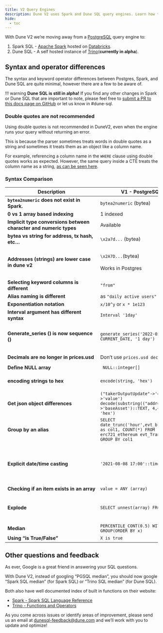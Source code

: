 ```yaml
---
title: V2 Query Engines
description: Dune V2 uses Spark and Dune SQL query engines. Learn how they work here!
hide:
  - toc
---
```


With Dune V2 we’re moving away from a [PostgreSQL](https://www.postgresql.org/) query engine to:

1. Spark SQL - [Apache Spark](https://www.databricks.com/glossary/what-is-apache-spark) hosted on [Databricks](https://docs.databricks.com/getting-started/introduction/index.html).
2. Dune SQL - A self hosted instance of [Trino](https://trino.io/)(**currently in alpha**). 

## Syntax and operator differences

The syntax and keyword operator differences between Postgres, Spark, and Dune SQL are quite minimal, however there are a few to be aware of.

!!! warning
    **Dune SQL is still in alpha!** If you find any other changes in Spark or Dune SQL that are important to note, please feel free to [submit a PR to this docs page on GitHub](https://github.com/duneanalytics/docs/edit/master/docs/reference/dune-v2/query-engine.md) or let us know in #dune-sql.

### Double quotes are not recommended

Using double quotes is not recommended in DuneV2, even when the engine runs your query without returning an error.

This is because the parser sometimes treats words in double quotes as a string and sometimes it treats them as an object like a column name.

For example, referencing a column name in the `WHERE` clause using double quotes works as expected. However, the same query inside a CTE treats the column name as a string, [as can be seen here](https://dune.com/queries/1199604).

### Syntax Comparison

| <div style="width:290px">**Description**</div> | **V1 - PostgreSQL** | **V2 - Dune SQL** | **V2 - Spark SQL** |
| --- | --- | --- | --- |
| **`bytea2numeric` does not exist in Spark.** | `bytea2numeric` (bytea) | `bytea2numeric` (string) | `bytea2numeric_v2` (string) |
| **0 vs 1 array based indexing** | 1 indexed | 1 indexed | 0 indexed |
| **Implicit type conversions between character and numeric types** | Available | [Not available](https://trino.io/docs/current/functions/conversion.html) | Available |
| **bytea vs string for address, tx hash, etc…** | `\x2a7d...` (bytea) | depending on [bytearray outcome](https://docs.google.com/document/d/1X47-aJs6Yw0h-HZD9O2q1Hs6H1yGZZfOM2E47sPh05M/edit#heading=h.wz929gyolmil) | `0x2a7d...` (string) |
| **Addresses (strings) are lower case in dune v2** | `\x2A7D...`(bytea)<br><br>Works in Postgres | depending on [bytearray outcome](https://docs.google.com/document/d/1X47-aJs6Yw0h-HZD9O2q1Hs6H1yGZZfOM2E47sPh05M/edit#heading=h.wz929gyolmil) | `0x2a7d...` (string)<br><br>Has to be lowercase in Spark.<br><br>Can be done via `lower('0x2A7D...')` |
| **Selecting keyword columns is different** | `"from"` | `"from"` | `'from'` |
| **Alias naming is different** | as `"daily active users"` | as `"daily active users"` | as `'daily active user'` |
| **Exponentiation notation** | `x/10^y` or `x * 1e123` | `x*power(10,y)` or `x * 1e123` | `x*power(10,y)` or `x*1e123` |
| **Interval argument has different syntax** | `Interval '1day'` | `Interval '1' day` | `Interval '1 day'` |
| **Generate_series () is now sequence ()** | `generate_series('2022-05-15', CURRENT_DATE, '1 day')` | `values(sequence(cast('2022-01-01' as date) - interval '7' day,cast('2022-02-01' as date),interval '1' day))`<br><br>Has a 10000 values limit. | `explode(sequence(to_date('2022-01-01'), to_date('2022-02-01'), interval 1 day))` |
| **Decimals are no longer in prices.usd** | Don’t use `prices.usd decimals` | Replaced by `tokens_blockchain.erc20.decimals` | Replaced by `prices.tokens decimals` |
| **Define NULL array** |` NULL::integer[]` | `CAST(NULL AS ARRAY&lt;int&gt;))` | `CAST(NULL AS ARRAY&lt;int&gt;))` |
| **encoding strings to hex** | `encode(string, 'hex')` | `hex(string)`<br><br>*available soon | `hex(string)` |
| **Get json object differences** | `("takerOutputUpdate"->'deltaWei'->'value') decode(substring(("addressSet"->'baseAsset')::TEXT, 4,40), 'hex')` | `json_query(json_query(takerOutputUpdate, 'lax $.deltaWei' omit quotes), 'lax $.value')` | `get_json_object(get_json_object(takerOutputUpdate,'\(.deltaWei'),'\).value')'0x'` |
| **Group by an alias** | `SELECT date_trunc('hour',evt_block_time) as col1, COUNT(*) FROM erc721_ethereum evt_Transfer GROUP BY col1` | `GROUP BY date_trunc('hour',evt_block_time)`Or: `GROUP BY 1, 2` | Same as PostgreSQL |
| **Explicit date/time casting** | `'2021-08-08 17:00'::timestamp` | `cast('2021-08-08 17:00' as timestamp)`<br><br>Or, `timestamp '2021-08-08 17:00'`<br><br>There are [many helper functions for casting to date/time types](https://trino.io/docs/current/functions/datetime.html?highlight=date), such as `date(‘2022-01-01’)` | `cast('2021-08-08 17:00' as timestamp)` |
| **Checking if an item exists in an array** | `value = ANY (array)` | `contains(array,value)` | array_contains(array, value)` |
| **Explode** | `SELECT unnest(array) FROM table` | `SELECT vals.val FROM table1, unnest(arrayFromTable1) as vals(val)`<br><br>you have to use `unnest` with a `cross join`, as described in this [blog post](https://theleftjoin.com/how-to-explode-arrays-with-presto/). | `SELECT explode(array) FROM table` |
| **Median** | `PERCENTILE_CONT(0.5) WITHIN GROUP(ORDER BY x)` | `approx_percentile(x, 0.5)` | `PERCENTILE_CONT(0.5) WITHIN GROUP(ORDER BY x)` |
| **Using “is True/False”** | `X is true` | `X = true` | `X is true` |

## Other questions and feedback

As ever, Google is a great friend in answering your SQL questions.

With Dune V2, instead of googling “PGSQL median”, you should now google “Spark SQL median” (for Spark SQL) or “Trino SQL median” (for Dune SQL). 

Both also have well documented index of built in functions on their website:

* [Spark - Spark SQL Language Reference](https://spark.apache.org/docs/latest/sql-programming-guide.html)
* [Trino - Functions and Operators](https://trino.io/docs/current/functions.html)

As you come across issues or identify areas of improvement, please send us an email at [dunesql-feedback@dune.com](mailto:dunesql-feedback@dune.com) and we’ll work with you to update and optimize!
